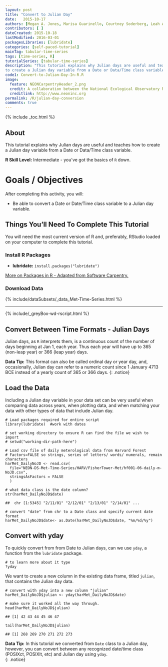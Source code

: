 ```yaml
---
layout: post
title: "Convert to Julian Day"
date:   2015-10-17
authors: [Megan A. Jones, Marisa Guarinello, Courtney Soderberg, Leah A. Wasser]
contributors: [ ] 
dateCreated: 2015-10-18
lastModified: 2016-03-01
packagesLibraries: [lubridate]
categories: [self-paced-tutorial]
mainTag: tabular-time-series
tags: [time-series, R]
tutorialSeries: [tabular-time-series]
description: "This tutorial explains why Julian days are useful and teaches how
to create a Julian day variable from a Date or Data/Time class variable."
code1: Convert-to-Julian-Day-In-R.R
image:
  feature: NEONCarpentryHeader_2.png
  credit: A collaboration between the National Ecological Observatory Network (NEON) and Data Carpentry
  creditlink: http://www.neoninc.org
permalink: /R/julian-day-conversion
comments: true
---
```


{% include _toc.html %}

## About
This tutorial explains why Julian days are useful and teaches how to create a
Julian day variable from a Date or Data/Time class variable.

**R Skill Level:** Intermediate - you've got the basics of `R` down.

<div id="objectives" markdown="1">

# Goals / Objectives
After completing this activity, you will:

 * Be able to convert a Date or Date/Time class variable to a Julian day
 variable.

## Things You’ll Need To Complete This Tutorial
You will need the most current version of R and, preferably, RStudio loaded on your computer to complete this tutorial.

### Install R Packages
* **lubridate:** `install.packages("lubridate")`

[More on Packages in R - Adapted from Software Carpentry.]({{site.baseurl}}/R/Packages-In-R/)

### Download Data 
{% include/dataSubsets/_data_Met-Time-Series.html %}

****
{% include/_greyBox-wd-rscript.html %}

</div>

## Convert Between Time Formats - Julian Days
Julian days, as `R` interprets them, is a continuous count of the number of days 
beginning at Jan 1, each year. Thus each year will have up to 365 (non-leap
year) or 366 (leap year) days. 

<i class="fa fa-star"></i> **Data Tip:**  This format can also be called ordinal
day or year day, and, occasionally, Julian day can refer to a numeric count
since 1 January 4713 BCE instead of a yearly count of 365 or 366 days.
{: .notice}

## Load the Data
Including a Julian day variable in your data set can be very useful when
comparing data across years, when plotting data, and when matching your data
with other types of data that include Julian day.  


    # Load packages required for entire script
    library(lubridate)  #work with dates
    
    # set working directory to ensure R can find the file we wish to import
    # setwd("working-dir-path-here")
    
    # Load csv file of daily meterological data from Harvard Forest
    # Factors=FALSE so strings, series of letters/ words/ numerals, remain characters
    harMet_DailyNoJD <- read.csv(
      file="NEON-DS-Met-Time-Series/HARV/FisherTower-Met/hf001-06-daily-m-NoJD.csv",
      stringsAsFactors = FALSE
      )
    
    # what data class is the date column? 
    str(harMet_DailyNoJD$date)

    ##  chr [1:5345] "2/11/01" "2/12/01" "2/13/01" "2/14/01" ...

    # convert "date" from chr to a Date class and specify current date format
    harMet_DailyNoJD$date<- as.Date(harMet_DailyNoJD$date, "%m/%d/%y")

## Convert with yday
To quickly convert from from Date to Julian days, can we use `yday`, a function
from the `lubridate` package. 


    # to learn more about it type
    ?yday

We want to create a new column in the existing data frame, titled `julian`, that
contains the Julian day data.  


    # convert with yday into a new column "julian"
    harMet_DailyNoJD$julian <- yday(harMet_DailyNoJD$date)  
    
    # make sure it worked all the way through. 
    head(harMet_DailyNoJD$julian) 

    ## [1] 42 43 44 45 46 47

    tail(harMet_DailyNoJD$julian)

    ## [1] 268 269 270 271 272 273

<i class="fa fa-star"></i> **Data Tip:**  In this tutorial we converted from
`Date` class to a Julian day, however, you can convert between any recognized
date/time class (POSIXct, POSIXlt, etc) and Julian day using `yday`.  
{: .notice}
